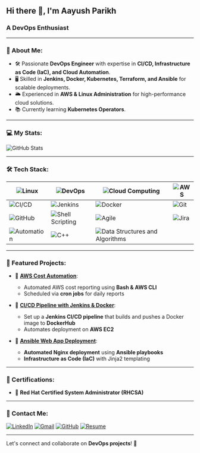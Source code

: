 ## Hi there 👋, I'm Aayush Parikh  

### A DevOps Enthusiast

---

### 🚀 About Me:
- 🛠️ Passionate **DevOps Engineer** with expertise in **CI/CD, Infrastructure as Code (IaC), and Cloud Automation**.
- 🖥️ Skilled in **Jenkins, Docker, Kubernetes, Terraform, and Ansible** for scalable deployments.
- 🌥️ Experienced in **AWS & Linux Administration** for high-performance cloud solutions.
- 📚 Currently learning **Kubernetes Operators**.

---

### 💻 My Stats:

![GitHub Stats](https://github-readme-stats.vercel.app/api?username=aayushparikh22&show_icons=true&theme=dark)

---

### 🛠️ Tech Stack:

| ![Linux](https://img.shields.io/badge/Linux-FCC624?style=for-the-badge&logo=linux&logoColor=black) | ![DevOps](https://img.shields.io/badge/DevOps-0A0FFF?style=for-the-badge&logo=dev.to&logoColor=white) | ![Cloud Computing](https://img.shields.io/badge/Cloud%20Computing-FF6F00?style=for-the-badge&logo=icloud&logoColor=white) | ![AWS](https://img.shields.io/badge/AWS-FF9900?style=for-the-badge&logo=amazonaws&logoColor=white) |
|---|---|---|---|
| ![CI/CD](https://img.shields.io/badge/CI%2FCD-000000?style=for-the-badge&logo=githubactions&logoColor=white) | ![Jenkins](https://img.shields.io/badge/Jenkins-D24939?style=for-the-badge&logo=jenkins&logoColor=white) | ![Docker](https://img.shields.io/badge/Docker-2496ED?style=for-the-badge&logo=docker&logoColor=white) | ![Git](https://img.shields.io/badge/Git-F05032?style=for-the-badge&logo=git&logoColor=white) |
| ![GitHub](https://img.shields.io/badge/GitHub-181717?style=for-the-badge&logo=github&logoColor=white) | ![Shell Scripting](https://img.shields.io/badge/Shell%20Scripting-4EAA25?style=for-the-badge&logo=gnu-bash&logoColor=white) | ![Agile](https://img.shields.io/badge/Agile-61DAFB?style=for-the-badge&logo=agility&logoColor=black) | ![Jira](https://img.shields.io/badge/Jira-0052CC?style=for-the-badge&logo=jira&logoColor=white) |
| ![Automation](https://img.shields.io/badge/Automation-FF9800?style=for-the-badge&logo=selenium&logoColor=white) | ![C++](https://img.shields.io/badge/C++-00599C?style=for-the-badge&logo=c%2B%2B&logoColor=white) | ![Data Structures and Algorithms](https://img.shields.io/badge/Data%20Structures%20%26%20Algorithms-008000?style=for-the-badge&logo=codeforces&logoColor=white) |  |


---

### 📂 Featured Projects:
- 🚀 **[AWS Cost Automation](https://github.com/aayushparikh22/aws-cost-automation)**:  
  - Automated AWS cost reporting using **Bash & AWS CLI**  
  - Scheduled via **cron jobs** for daily reports  

- 🏢 **[CI/CD Pipeline with Jenkins & Docker](https://github.com/aayushparikh22/my-first-pipeline)**:  
  - Set up a **Jenkins CI/CD pipeline** that builds and pushes a Docker image to **DockerHub**  
  - Automates deployment on **AWS EC2**  

- 🛂 **[Ansible Web App Deployment](https://github.com/aayushparikh22/ansible-nginx-deploy)**:  
  - **Automated Nginx deployment** using **Ansible playbooks**  
  - **Infrastructure as Code (IaC)** with Jinja2 templating  

---

### 📝 Certifications:
- 🏅 **Red Hat Certified System Administrator (RHCSA)**

---

### 📱 Contact Me:
[![LinkedIn](https://img.shields.io/badge/LinkedIn-0077B5?style=for-the-badge&logo=linkedin&logoColor=white)](https://www.linkedin.com/in/aayushsp/)
[![Gmail](https://img.shields.io/badge/Gmail-D14836?style=for-the-badge&logo=gmail&logoColor=white)](mailto:aayushparikh0000@gmail.com)
[![GitHub](https://img.shields.io/badge/GitHub-181717?style=for-the-badge&logo=github&logoColor=white)](https://github.com/aayushparikh22)
[![Resume](https://img.shields.io/badge/Resume-00ADD8?style=for-the-badge&logo=read-the-docs&logoColor=white)](https://drive.google.com/file/d/1JsOLObQMf3PUHgAZQp03OSvjin9tlPjz/view?usp=drivesdk)

---

Let's connect and collaborate on **DevOps projects**! 🎉
